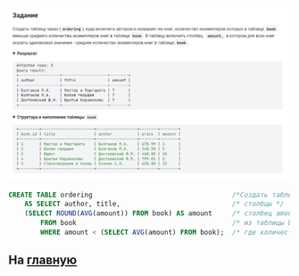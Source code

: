 

<img src="../art/1.5.9.task.png" alt="solution" >

```sql
CREATE TABLE ordering                                   /*Создать таблицу заказ (ordering) */
    AS SELECT author, title,                            /* столбцы */
    (SELECT ROUND(AVG(amount)) FROM book) AS amount     /* столбец amount как среднее значение из таблицы book*/
        FROM book                                       /* из таблицы book */
        WHERE amount < (SELECT AVG(amount) FROM book);  /* где количество меньше среднего (убираем лишние строки) */
```
На [главную](https://github.com/BEPb/stepik_sql/README.md)
---


